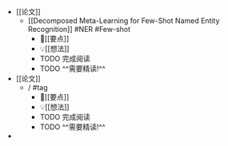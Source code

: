 - [[论文]]
	- [[Decomposed Meta-Learning for Few-Shot Named Entity Recognition]] #NER #Few-shot
		- 📌[[要点]]
		- 💡[[想法]]
		- TODO 完成阅读
		- TODO ^^需要精读!^^
- [[论文]]
	- /  #tag
		- 📌[[要点]]
		- 💡[[想法]]
		- TODO 完成阅读
		- TODO ^^需要精读!^^
-